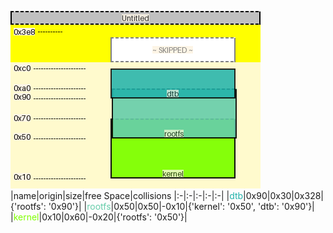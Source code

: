 ![memory map diagram](tests.test_docs_collisions_cropped.png)
|name|origin|size|free Space|collisions
|:-|:-|:-|:-|:-|
|<span style='color:lightseagreen'>dtb</span>|0x90|0x30|0x328|{'rootfs': '0x90'}|
|<span style='color:mediumaquamarine'>rootfs</span>|0x50|0x50|-0x10|{'kernel': '0x50', 'dtb': '0x90'}|
|<span style='color:chartreuse'>kernel</span>|0x10|0x60|-0x20|{'rootfs': '0x50'}|

